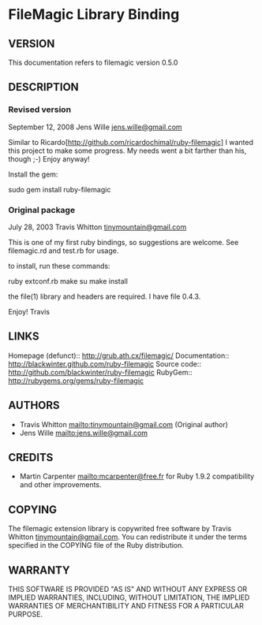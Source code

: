 # FileMagic Library Binding

## VERSION

This documentation refers to filemagic version 0.5.0

## DESCRIPTION

### Revised version

September 12, 2008 Jens Wille <jens.wille@gmail.com>

Similar to Ricardo[http://github.com/ricardochimal/ruby-filemagic]
I wanted this project to make some progress. My needs went a bit
farther than his, though ;-) Enjoy anyway!

Install the gem:

  sudo gem install ruby-filemagic

### Original package

July 28, 2003 Travis Whitton <tinymountain@gmail.com>

This is one of my first ruby bindings, so suggestions are welcome. See
filemagic.rd and test.rb for usage.

to install, run these commands:

  ruby extconf.rb
  make
  su
  make install

the file(1) library and headers are required.
I have file 0.4.3.

Enjoy!
Travis


## LINKS

<b></b>
Homepage (defunct):: http://grub.ath.cx/filemagic/
Documentation::      http://blackwinter.github.com/ruby-filemagic
Source code::        http://github.com/blackwinter/ruby-filemagic
RubyGem::            http://rubygems.org/gems/ruby-filemagic


## AUTHORS

* Travis Whitton <mailto:tinymountain@gmail.com> (Original author)
* Jens Wille <mailto:jens.wille@gmail.com>


## CREDITS

* Martin Carpenter <mailto:mcarpenter@free.fr> for Ruby 1.9.2 compatibility
  and other improvements.


## COPYING

The filemagic extension library is copywrited free software by Travis Whitton
<tinymountain@gmail.com>. You can redistribute it under the terms specified in
the COPYING file of the Ruby distribution.


## WARRANTY

THIS SOFTWARE IS PROVIDED "AS IS" AND WITHOUT ANY EXPRESS OR
IMPLIED WARRANTIES, INCLUDING, WITHOUT LIMITATION, THE IMPLIED
WARRANTIES OF MERCHANTIBILITY AND FITNESS FOR A PARTICULAR
PURPOSE.

